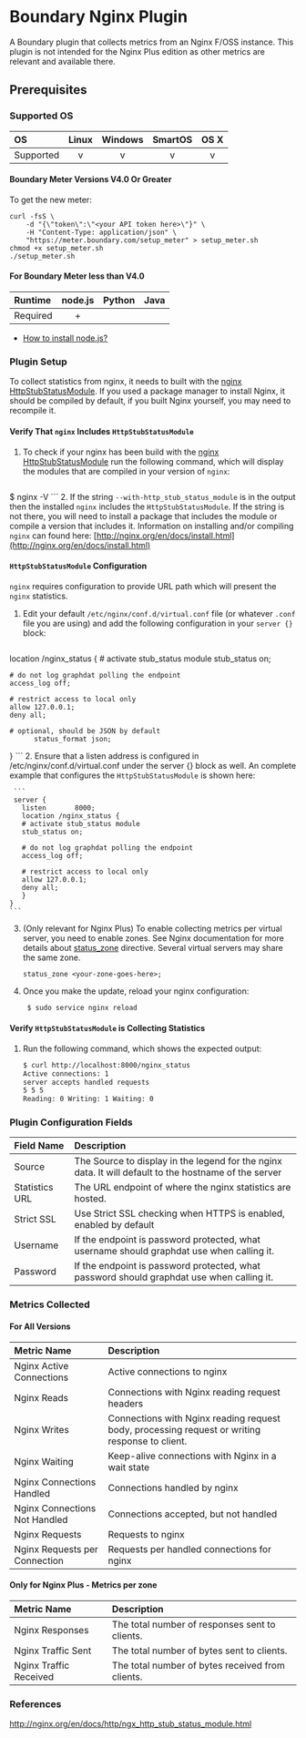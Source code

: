 # Boundary Nginx Plugin

A Boundary plugin that collects metrics from an Nginx F/OSS instance. This plugin is not intended for the Nginx Plus edition as other metrics are relevant and available there.

## Prerequisites

### Supported OS

|     OS    | Linux | Windows | SmartOS | OS X |
|:----------|:-----:|:-------:|:-------:|:----:|
| Supported |   v   |    v    |    v    |  v   |

#### Boundary Meter Versions V4.0 Or Greater

To get the new meter:

    curl -fsS \
        -d "{\"token\":\"<your API token here>\"}" \
        -H "Content-Type: application/json" \
        "https://meter.boundary.com/setup_meter" > setup_meter.sh
    chmod +x setup_meter.sh
    ./setup_meter.sh


#### For Boundary Meter less than V4.0

|  Runtime | node.js | Python | Java |
|:---------|:-------:|:------:|:----:|
| Required |    +    |        |      |

- [How to install node.js?](https://help.boundary.com/hc/articles/202360701)

### Plugin Setup

To collect statistics from nginx, it needs to built with the [nginx HttpStubStatusModule](http://nginx.org/en/docs/http/ngx_http_stub_status_module.html). If you used a package manager to install Nginx, it should be compiled by default, if you built Nginx yourself, you may need to recompile it.

#### Verify That `nginx` Includes `HttpStubStatusModule`

1. To check if your nginx has been build with the [nginx HttpStubStatusModule](http://nginx.org/en/docs/http/ngx_http_stub_status_module.html) run the following command, which will display the modules that are compiled in your version of `nginx`:
     ```bash
  $ nginx -V
    ```
2. If the string `--with-http_stub_status_module` is in the output then the installed `nginx` includes the `HttpStubStatusModule`. If the string is not there, you will need to install a package that includes the module or compile a version that includes it. Information on installing and/or compiling `nginx` can found here: [http://nginx.org/en/docs/install.html](http://nginx.org/en/docs/install.html)

#### `HttpStubStatusModule` Configuration

`nginx` requires configuration to provide URL path which will present the `nginx` statistics.

1. Edit your default `/etc/nginx/conf.d/virtual.conf` file (or whatever `.conf` file you are using) and add the following configuration in your `server {}` block:

     ```
  location /nginx_status {
    # activate stub_status module
    stub_status on;

    # do not log graphdat polling the endpoint
    access_log off;

    # restrict access to local only
    allow 127.0.0.1;
    deny all;

    # optional, should be JSON by default
          status_format json;
  }
     ```
2. Ensure that a listen address is configured in /etc/nginx/conf.d/virtual.conf under the server {} block as well. An complete example that configures the `HttpStubStatusModule` is shown here:

     ```
     server {
       listen       8000;
       location /nginx_status {
       # activate stub_status module
       stub_status on;

       # do not log graphdat polling the endpoint
       access_log off;

       # restrict access to local only
       allow 127.0.0.1;
       deny all;
       }
    }
    ```
3. (Only relevant for Nginx Plus) To enable collecting metrics per virtual server, you need to enable zones. See Nginx documentation for more details about [status_zone](http://nginx.org/en/docs/http/ngx_http_status_module.html#status_zone) directive. Several virtual servers may share the same zone.

    ```
    status_zone <your-zone-goes-here>;
    ```


4. Once you make the update, reload your nginx configuration:
    ```bash
     $ sudo service nginx reload
    ```

#### Verify `HttpStubStatusModule` is Collecting Statistics

1. Run the following command, which shows the expected output:
    ```bash
    $ curl http://localhost:8000/nginx_status
    Active connections: 1
    server accepts handled requests
    5 5 5
    Reading: 0 Writing: 1 Waiting: 0
    ```


### Plugin Configuration Fields

|Field Name    |Description                                                                                           |
|:-------------|:-----------------------------------------------------------------------------------------------------|
|Source        |The Source to display in the legend for the nginx data.  It will default to the hostname of the server|
|Statistics URL|The URL endpoint of where the nginx statistics are hosted.                                            |
|Strict SSL    |Use Strict SSL checking when HTTPS is enabled, enabled by default                                     |
|Username      |If the endpoint is password protected, what username should graphdat use when calling it.             |
|Password      |If the endpoint is password protected, what password should graphdat use when calling it.             |


### Metrics Collected

#### For All Versions

|Metric Name          |Description                       |
|:--------------------|:---------------------------------|
|Nginx Active Connections     |Active connections to nginx                                                                   |
|Nginx Reads                  |Connections with Nginx reading request headers                                                |
|Nginx Writes                 |Connections with Nginx reading request body, processing request or writing response to client.|
|Nginx Waiting                |Keep-alive connections with Nginx in a wait state                                             |
|Nginx Connections Handled    |Connections handled by nginx                                                                  |
|Nginx Connections Not Handled|Connections accepted, but not handled                                                         |
|Nginx Requests               |Requests to nginx                                                                             |
|Nginx Requests per Connection|Requests per handled connections for nginx                                                    |

#### Only for Nginx Plus - Metrics per zone

|Metric Name          |Description                       |
|:--------------------|:---------------------------------|                                                        
|Nginx Responses              |The total number of responses sent to clients.                                                |
|Nginx Traffic Sent           |The total number of bytes sent to clients.                                                    |
|Nginx Traffic Received       |The total number of bytes received from clients.                                              |

### References

http://nginx.org/en/docs/http/ngx_http_stub_status_module.html
